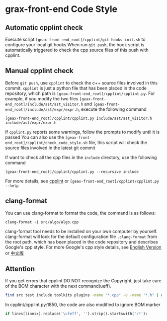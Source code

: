 # grax-front-end Code Style

## Automatic cpplint check
Execute script `[geax-front-end_root]/cpplint/git-hooks-init.sh` to configure your local git hooks
When run `git push`, the hook script is automatically triggered to check the cpp source files of this push with cpplint.

## Manual cpplint check
Before `git push`, use `cpplint` to check the c++ source files involved in this commit.
`cpplint` is just a python file that has been placed in the code repository, which path is `[geax-front-end_root]/cpplint/cpplint.py`.
For example, if you modify the two files `[geax-front-end_root]/include/ast/ast_visitor.h` and `[geax-front-end_root]/include/ast/expr/expr.h`, execute the following command
```
[geax-front-end_root]/cpplint/cpplint.py include/ast/ast_visitor.h include/ast/expr/expr.h
```
If `cpplint.py` reports some warnings, follow the prompts to modify until it is passed
You can also use the `[geax-front-end_root]/cpplint/check_code_style.sh` file, this script will check the source files involved in the latest git commit

If want to check all the cpp files in the `include` directory, use the following command
```
[geax-front-end_root]/cpplint/cpplint.py --recursive include
```
For more details, see [cpplint](https://github.com/cpplint/cpplint) or `[geax-front-end_root]/cpplint/cpplint.py --help`

## clang-format
You can use clang-format to format the code, the command is as follows:
```
clang-format -i src/algo/algo.cpp
```
clang-format tool needs to be installed on your own computer by yourself.
clang-format will look for the default configuration file `.clang-format` from the root path, which has been placed in the code repository and describes Google's cpp style.
For more Google's cpp style details, see [English Version](https://google.github.io/styleguide/cppguide.html#Forward_Declarations) or [中文版](https://google-styleguide.readthedocs.io/zh_CN/latest/google-cpp-styleguide/contents.html)

## Attention

If you get errors that cpplint DO NOT recognize the Copyright, just take care of the BOM character with the next command(ueff).
``` bash
find src test include toolkits plugins -name "*.cpp" -o -name "*.h" | grep -v "/lmdb/" | xargs  sed  -i '' '1s/^\xef\xbb\xbf//'
```
In cpplint/cpplint.py:1850, the code are also modified to ignore BOM marker
``` python
if lines[lineix].replace('\ufeff', '').strip().startswith('/*'):
```